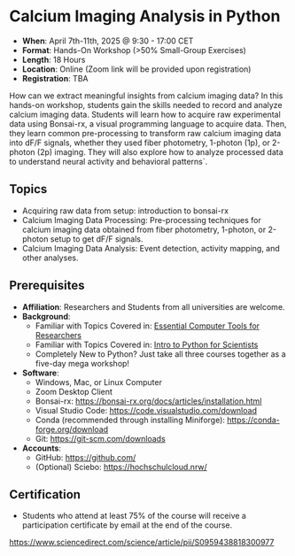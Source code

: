 # Calcium Imaging Analysis in Python
  - **When**: April 7th-11th, 2025 @ 9:30 - 17:00 CET
  - **Format**: Hands-On Workshop (>50% Small-Group Exercises)
  - **Length**: 18 Hours
  - **Location**: Online (Zoom link will be provided upon registration)
  - **Registration**: TBA

How can we extract meaningful insights from calcium imaging data? In this hands-on workshop, students gain the skills needed to record and analyze calcium imaging data. Students will learn how to acquire raw experimental data using Bonsai-rx, a visual programming language to acquire data. Then, they learn common pre-processing to transform raw calcium imaging data into dF/F signals, whether they used fiber photometry, 1-photon (1p), or 2-photon (2p) imaging. They will also explore how to analyze processed data to understand neural activity and behavioral patterns`. 

## Topics
  - Acquiring raw data from setup: introduction to bonsai-rx 
  - Calcium Imaging Data Processing: Pre-processing techniques for calcium imaging data obtained from fiber photometry, 1-photon, or 2-photon setup to get dF/F signals. 
  - Calcium Imaging Data Analysis: Event detection, activity mapping, and other analyses. 

## Prerequisites
- **Affiliation**: Researchers and Students from all universities are welcome.  
- **Background**: 
    - Familiar with Topics Covered in: [Essential Computer Tools for Researchers](TBA) 
    - Familiar with Topics Covered in: [Intro to Python for Scientists](TBA)
    - Completely New to Python?  Just take all three courses together as a five-day mega workshop! 
- **Software**: 
  - Windows, Mac, or Linux Computer
  - Zoom Desktop Client
  - Bonsai-rx: https://bonsai-rx.org/docs/articles/installation.html
  - Visual Studio Code: https://code.visualstudio.com/download
  - Conda (recommended through installing Miniforge): https://conda-forge.org/download
  - Git: https://git-scm.com/downloads
- **Accounts**:
  - GitHub: https://github.com/
  - (Optional) Sciebo: https://hochschulcloud.nrw/

## Certification
  - Students who attend at least 75% of the course will receive a participation certificate by email at the end of the course.


https://www.sciencedirect.com/science/article/pii/S0959438818300977